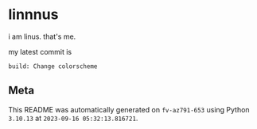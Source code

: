 # linnnus

i am linus. that's me.

my latest commit is

```
build: Change colorscheme
```

## Meta

This README was automatically generated on `fv-az791-653` using Python
`3.10.13` at `2023-09-16 05:32:13.816721`.
